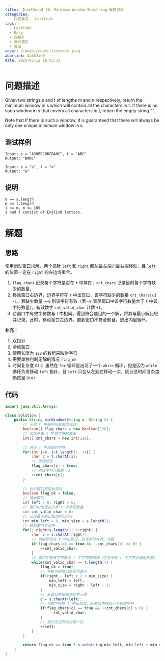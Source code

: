 ```yaml
---
title: 【LeetCode】76. Minimum Window Substring 解题记录
categories:
  - 科研学习 - LeetCode
tags:
  - LeetCode
  - Easy
  - 双指针
  - 滑动窗口
  - 算法
cover: /images/cover/leetcode.jpeg
abbrlink: 4a667ae0
date: 2021-05-12 16:03:33
---
```



# 问题描述

Given two strings s and t of lengths m and n respectively, return the minimum window in s which will contain all the characters in t. If there is no such window in s that covers all characters in t, return the empty string "".

Note that If there is such a window, it is guaranteed that there will always be only one unique minimum window in s.

## 测试样例

```
Input: s = "ADOBECODEBANC", t = "ABC"
Output: "BANC"
```

```
Input: s = "a", t = "a"
Output: "a"
```

## 说明

```
m == s.length
n == t.length
1 <= m, n <= 105
s and t consist of English letters.
```

# 解题

## 思路

使用滑动窗口求解，两个指针 `left` 和 `right` 都从最左端向最右端移动，且 `left` 的位置一定在 `right` 的左边或重合。

1. `flag_chars` 记录每个字符是否在 `t` 中存在；`cnt_chars` 记录目前每个字符缺少的数量，
1. 移动窗口右边界，边界字符在 `t` 中出现过，该字符缺少的数量 `cnt_chars[c]` `-1`，若缺少数量 `>=0` 则该字符有效（若 `<0` 表示窗口中该字符数量大于 `t` 中该字符数量），有效数字 `cnt_valid_char` 计数 `+1`，
1. 若窗口中有效字符数与 t 中相同，得到符合题目的一个解，将其与最小解比较并记录。此时，移动窗口左边界，直到窗口不符合题目，退出内层循环。

**补充：**

1. 双指针
1. 滑动窗口
1. 使用长度为 `128` 的数组来映射字符
1. 需要单独判断无解的情况 `flag_ok`
1. 时间复杂度 `O(n)`
    虽然在 `for` 循环里出现了一个 `while` 循环，但是因为 `while` 循环负责移动 `left` 指针，且 `left` 只会从左到右移动一次，因此总时间复杂度仍然是 `O(n)`

## 代码

```java
import java.util.Arrays;

class Solution {
    public String minWindow(String s, String t) {
        // 子串 t 中各字符是否出现过
        boolean[] flag_chars = new boolean[128];
        // 保存子串 t 中各字符的数量
        int[] cnt_chars = new int[128];
        
        // 统计 t 中出现的字符
        for(int i=0; i<t.length(); ++i) {
            char c = t.charAt(i);
            // 出现标志
            flag_chars[c] = true;
            // 对应字符计数器 +1
            ++cnt_chars[c];
        }
        
        // 合法窗口是否出现过
        boolean flag_ok = false;
        // 滑动窗口
        int left = 0, right = 0;
        // 窗口中出现在子串 t 中字符数量
        int cnt_valid_char = 0;
        // 记录最小窗口左边界及大小
        int min_left = 0, min_size = s.length();
        // 移动窗口右边界
        for(; right<s.length(); ++right) {
            char c = s.charAt(right);
            // 当前字符在 t 中出现过，且该字符有效，计数
            if(flag_chars[c] == true && --cnt_chars[c] >= 0) {
                ++cnt_valid_char;
            }
            // 窗口中有效字符数与 t 中字符数相同（包含所有 t 中字符且满足数量）
            while(cnt_valid_char == t.length()) {
                flag_ok = true;
                // 判断当前窗口是否为最小
                if(right - left + 1 < min_size) {
                    min_left = left;
                    min_size = right - left + 1;
                }
                // 从窗口中删除左边界元素
                c = s.charAt(left);
                // 当前字符在 t 中出现过，从窗口中移出一个有效字符
                if(flag_chars[c] == true && ++cnt_chars[c] > 0) {
                    --cnt_valid_char;
                }
                // 窗口左边界向右移一位
                ++left;
            }
        }
        
        return flag_ok == true ? s.substring(min_left, min_left + min_size) : "";
    }
}
```

